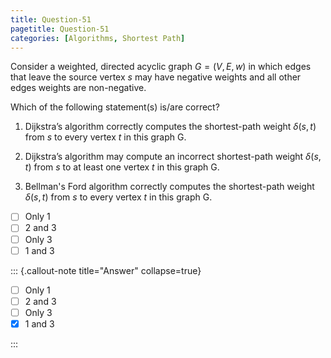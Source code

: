 ```yaml
---
title: Question-51
pagetitle: Question-51
categories: [Algorithms, Shortest Path]
---
```


Consider a weighted, directed acyclic graph $G = (V, E, w)$ in which edges that leave the source vertex $s$ may have negative weights and all other edges weights are non-negative.

Which of the following statement(s) is/are correct?

1. Dijkstra’s algorithm correctly computes the shortest-path weight $δ(s, t)$ from $s$ to every vertex $t$ in this graph G.

2. Dijkstra’s algorithm may compute an incorrect shortest-path weight $δ(s, t)$ from $s$ to at least one vertex $t$ in this graph G.

3. Bellman's Ford algorithm correctly computes the shortest-path weight $δ(s, t)$ from $s$ to every vertex $t$ in this graph G.

- [ ] Only 1
- [ ] 2 and 3
- [ ] Only 3
- [ ] 1 and 3

::: {.callout-note title="Answer" collapse=true}

- [ ] Only 1
- [ ] 2 and 3
- [ ] Only 3
- [x] 1 and 3

:::
